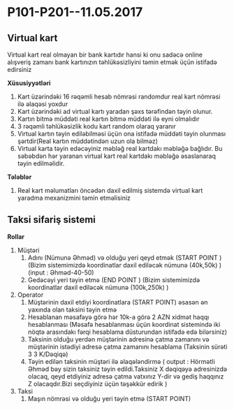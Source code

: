 # P101-P201--11.05.2017

## Virtual kart 

Virtual kart real olmayan bir bank kartıdır hansi ki onu sadəcə online alışveriş zamanı bank kartınızın təhlükəsizliyini təmin etmək üçün istifadə edirsiniz

**Xüsusiyyətləri**

1. Kart üzərindəki 16 rəqəmli hesab nömrəsi randomdur real kart nömrəsi ilə əlaqəsi yoxdur
2. Kart üzərindəki ad virtual kartı yaradan şəxs tərəfindən təyin olunur.
3. Kartın bitmə müddəti real kartın bitmə müddəti ilə eyni olmalıdır
4. 3 rəqəmli təhlükəsizlik kodu kart random olaraq yaranır
5. Virtual kartın təyin ediləbilməsi üçün ona istifadə müddəti təyin olunması şərtdir(Real kartın müddətindən uzun ola bilməz)
6. Virtual karta təyin edəcəyiniz məbləğ real kartdakı məbləğə bağlıdır. Bu səbəbdən hər yaranan virtual kart real kartdakı məbləğə əsaslanaraq təyin edilməlidir.


**Tələblər**

1. Real kart məlumatları öncədən daxil edilmiş sistemdə virtual kart yaradma mexanizmini təmin etməlisiniz


## Taksi sifariş sistemi

**Rollar**
1. Müştəri
   1. Adını (Nümunə Əhməd) və olduğu yeri qeyd etmək (START POINT ) (Bizim sistemimizdə koordinatlar daxil ediləcək nümunə (40k,50k) ) (input : Əhməd-40-50)
   2. Gedəcəyi yeri təyin etmə (END POINT ) (Bizim sistemimizdə koordinatlar daxil ediləcək nümunə (100k,250k) )
2. Operator 
   1. Müştərinin daxil etdiyi koordinatlara (START POINT) əsasən ən yaxında olan taksini təyin etmə 
   2. Hesablanan məsafəyə görə hər 10k-a görə 2 AZN xidmət haqqı hesablanması (Məsafə hesablanması üçün koordinat sistemində iki nöqtə arasındakı fərqi hesablama düsturundan istifadə edə bilərsiniz)
   3. Taksinin olduğu yerdən müştərinin adresinə çatma zamanını və müştərinin istədiyi adresə çatma zamanını hesablama (Taksinin sürəti 3 3 K/Dəqiqə)
   4. Təyin edilən taksinin müştəri ilə əlaqələndirmə ( output : Hörmətli Əhməd bəy sizin taksiniz təyin edildi.Taksiniz X dəqiqəyə adresinizdə olacaq, qeyd etdiyiniz adresə çatma vatxınız Y-dir və gediş haqqınız Z olacaqdır.Bizi seçdiyiniz üçün təşəkkür edirik )
3. Taksi
   1. Maşın nömrəsi və olduğu yeri təyin etmə (START POINT)
   
